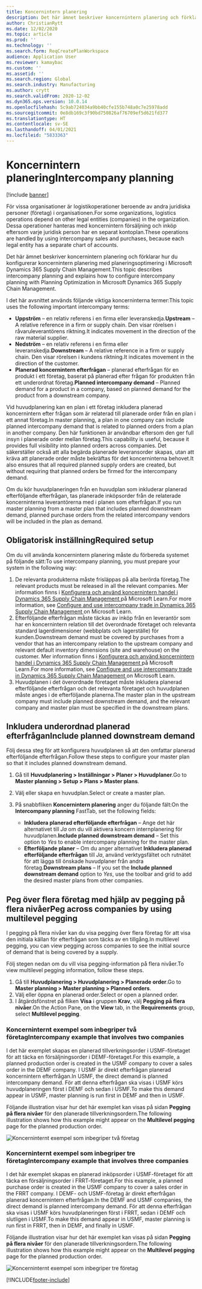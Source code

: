 ```yaml
---
title: Koncernintern planering
description: Det här ämnet beskriver koncernintern planering och förklarar hur du konfigurerar koncernintern planering med planeringsoptimering i Microsoft Dynamics 365 Supply Chain Management.
author: ChristianRytt
ms.date: 12/02/2020
ms.topic: article
ms.prod: ''
ms.technology: ''
ms.search.form: ReqCreatePlanWorkspace
audience: Application User
ms.reviewer: kamaybac
ms.custom: ''
ms.assetid: ''
ms.search.region: Global
ms.search.industry: Manufacturing
ms.author: crytt
ms.search.validFrom: 2020-12-02
ms.dyn365.ops.version: 10.0.14
ms.openlocfilehash: 5c9ab724034a9bb40cfe155b748a0c7e25978add
ms.sourcegitcommit: 0e8db169c3f90bd750826af76709ef5d621fd377
ms.translationtype: HT
ms.contentlocale: sv-SE
ms.lasthandoff: 04/01/2021
ms.locfileid: "5833363"
---
```

# <a name="intercompany-planning"></a><span data-ttu-id="b2486-103">Koncernintern planering</span><span class="sxs-lookup"><span data-stu-id="b2486-103">Intercompany planning</span></span>

[!include [banner](../../includes/banner.md)]

<span data-ttu-id="b2486-104">För vissa organisationer är logistikoperationer beroende av andra juridiska personer (företag) i organisationen.</span><span class="sxs-lookup"><span data-stu-id="b2486-104">For some organizations, logistics operations depend on other legal entities (companies) in the organization.</span></span> <span data-ttu-id="b2486-105">Dessa operationer hanteras med koncernintern försäljning och inköp eftersom varje juridisk person har en separat kontoplan.</span><span class="sxs-lookup"><span data-stu-id="b2486-105">These operations are handled by using intercompany sales and purchases, because each legal entity has a separate chart of accounts.</span></span>

<span data-ttu-id="b2486-106">Det här ämnet beskriver koncernintern planering och förklarar hur du konfigurerar koncernintern planering med planeringsoptimering i Microsoft Dynamics 365 Supply Chain Management.</span><span class="sxs-lookup"><span data-stu-id="b2486-106">This topic describes intercompany planning and explains how to configure intercompany planning with Planning Optimization in Microsoft Dynamics 365 Supply Chain Management.</span></span>

<span data-ttu-id="b2486-107">I det här avsnittet används följande viktiga koncerninterna termer:</span><span class="sxs-lookup"><span data-stu-id="b2486-107">This topic uses the following important intercompany terms:</span></span>

- <span data-ttu-id="b2486-108">**Uppström** – en relativ referens i en firma eller leveranskedja.</span><span class="sxs-lookup"><span data-stu-id="b2486-108">**Upstream** – A relative reference in a firm or supply chain.</span></span> <span data-ttu-id="b2486-109">Den visar rörelsen i råvaruleverantörens riktning.</span><span class="sxs-lookup"><span data-stu-id="b2486-109">It indicates movement in the direction of the raw material supplier.</span></span>
- <span data-ttu-id="b2486-110">**Nedström** – en relativ referens i en firma eller leveranskedja.</span><span class="sxs-lookup"><span data-stu-id="b2486-110">**Downstream** – A relative reference in a firm or supply chain.</span></span> <span data-ttu-id="b2486-111">Den visar rörelsen i kundens riktning.</span><span class="sxs-lookup"><span data-stu-id="b2486-111">It indicates movement in the direction of the customer.</span></span>
- <span data-ttu-id="b2486-112">**Planerad koncernintern efterfrågan** – planerad efterfrågan för en produkt i ett företag, baserat på planerad efter frågan för produkten från ett underordnat företag.</span><span class="sxs-lookup"><span data-stu-id="b2486-112">**Planned intercompany demand** – Planned demand for a product in a company, based on planned demand for the product from a downstream company.</span></span>

<span data-ttu-id="b2486-113">Vid huvudplanering kan en plan i ett företag inkludera planerad koncernintern efter frågan som är relaterad till planerade order från en plan i ett annat företag.</span><span class="sxs-lookup"><span data-stu-id="b2486-113">In master planning, a plan in one company can include planned intercompany demand that is related to planned orders from a plan in another company.</span></span> <span data-ttu-id="b2486-114">Den här funktionen är användbar eftersom den ger full insyn i planerade order mellan företag.</span><span class="sxs-lookup"><span data-stu-id="b2486-114">This capability is useful, because it provides full visibility into planned orders across companies.</span></span> <span data-ttu-id="b2486-115">Det säkerställer också att alla begärda planerade leveransorder skapas, utan att kräva att planerade order måste bekräftas för det koncerninterna behovet.</span><span class="sxs-lookup"><span data-stu-id="b2486-115">It also ensures that all required planned supply orders are created, but without requiring that planned orders be firmed for the intercompany demand.</span></span>

<span data-ttu-id="b2486-116">Om du kör huvudplaneringen från en huvudplan som inkluderar planerad efterföljande efterfrågan, tas planerade inköpsorder från de relaterade koncerninterna leverantörerna med i planen som efterfrågan.</span><span class="sxs-lookup"><span data-stu-id="b2486-116">If you run master planning from a master plan that includes planned downstream demand, planned purchase orders from the related intercompany vendors will be included in the plan as demand.</span></span>

## <a name="required-setup"></a><span data-ttu-id="b2486-117">Obligatorisk inställning</span><span class="sxs-lookup"><span data-stu-id="b2486-117">Required setup</span></span>

<span data-ttu-id="b2486-118">Om du vill använda koncernintern planering måste du förbereda systemet på följande sätt:</span><span class="sxs-lookup"><span data-stu-id="b2486-118">To use intercompany planning, you must prepare your system in the following way:</span></span>

1. <span data-ttu-id="b2486-119">De relevanta produkterna måste frisläppas på alla berörda företag.</span><span class="sxs-lookup"><span data-stu-id="b2486-119">The relevant products must be released in all the relevant companies.</span></span> <span data-ttu-id="b2486-120">Mer information finns i [Konfigurera och använd koncernintern handel i Dynamics 365 Supply Chain Management ](https://docs.microsoft.com/learn/modules/configure-use-intercompany-trade-dyn365-supply-chain-mgmt/) på Microsoft Learn.</span><span class="sxs-lookup"><span data-stu-id="b2486-120">For more information, see [Configure and use intercompany trade in Dynamics 365 Supply Chain Management ](https://docs.microsoft.com/learn/modules/configure-use-intercompany-trade-dyn365-supply-chain-mgmt/) on Microsoft Learn.</span></span>
1. <span data-ttu-id="b2486-121">Efterföljande efterfrågan måste täckas av inköp från en leverantör som har en koncernintern relation till det överordnade företaget och relevanta standard lagerdimensioner (webbplats och lagerställe) för kunden.</span><span class="sxs-lookup"><span data-stu-id="b2486-121">Downstream demand must be covered by purchases from a vendor that has an intercompany relation to the upstream company and relevant default inventory dimensions (site and warehouse) on the customer.</span></span> <span data-ttu-id="b2486-122">Mer information finns i [Konfigurera och använd koncernintern handel i Dynamics 365 Supply Chain Management ](https://docs.microsoft.com/learn/modules/configure-use-intercompany-trade-dyn365-supply-chain-mgmt/) på Microsoft Learn.</span><span class="sxs-lookup"><span data-stu-id="b2486-122">For more information, see [Configure and use intercompany trade in Dynamics 365 Supply Chain Management ](https://docs.microsoft.com/learn/modules/configure-use-intercompany-trade-dyn365-supply-chain-mgmt/) on Microsoft Learn.</span></span>
1. <span data-ttu-id="b2486-123">Huvudplanen i det överordnade företaget måste inkludera planerad efterföljande efterfrågan och det relevanta företaget och huvudplanen måste anges i de efterföljande planerna.</span><span class="sxs-lookup"><span data-stu-id="b2486-123">The master plan in the upstream company must include planned downstream demand, and the relevant company and master plan must be specified in the downstream plans.</span></span>

## <a name="include-planned-downstream-demand"></a><span data-ttu-id="b2486-124">Inkludera underordnad planerad efterfrågan</span><span class="sxs-lookup"><span data-stu-id="b2486-124">Include planned downstream demand</span></span>

<span data-ttu-id="b2486-125">Följ dessa steg för att konfigurera huvudplanen så att den omfattar planerad efterföljande efterfrågan.</span><span class="sxs-lookup"><span data-stu-id="b2486-125">Follow these steps to configure your master plan so that it includes planned downstream demand.</span></span>

1. <span data-ttu-id="b2486-126">Gå till **Huvudplanering \> Inställningar \> Planer \> Huvudplaner**.</span><span class="sxs-lookup"><span data-stu-id="b2486-126">Go to **Master planning \> Setup \> Plans \> Master plans**.</span></span>
1. <span data-ttu-id="b2486-127">Välj eller skapa en huvudplan.</span><span class="sxs-lookup"><span data-stu-id="b2486-127">Select or create a master plan.</span></span>
1. <span data-ttu-id="b2486-128">På snabbfliken **Koncernintern planering** anger du följande fält:</span><span class="sxs-lookup"><span data-stu-id="b2486-128">On the **Intercompany planning** FastTab, set the following fields:</span></span>

    - <span data-ttu-id="b2486-129">**Inkludera planerad efterföljande efterfrågan** – Ange det här alternativet till *Ja* om du vill aktivera koncern internplanering för huvudplanen.</span><span class="sxs-lookup"><span data-stu-id="b2486-129">**Include planned downstream demand** – Set this option to *Yes* to enable intercompany planning for the master plan.</span></span>
    - <span data-ttu-id="b2486-130">**Efterföljande planer** – Om du anger alternativet **Inkludera planerad efterföljande efterfrågan** till *Ja*, använd verktygsfältet och rutnätet för att lägga till önskade huvudplaner från andra företag.</span><span class="sxs-lookup"><span data-stu-id="b2486-130">**Downstream plans** – If you set the **Include planned downstream demand** option to *Yes*, use the toolbar and grid to add the desired master plans from other companies.</span></span>

## <a name="peg-across-companies-by-using-multilevel-pegging"></a><span data-ttu-id="b2486-131">Peg över flera företag med hjälp av pegging på flera nivåer</span><span class="sxs-lookup"><span data-stu-id="b2486-131">Peg across companies by using multilevel pegging</span></span>

<span data-ttu-id="b2486-132">I pegging på flera nivåer kan du visa pegging över flera företag för att visa den initiala källan för efterfrågan som täcks av en tillgång.</span><span class="sxs-lookup"><span data-stu-id="b2486-132">In multilevel pegging, you can view pegging across companies to see the initial source of demand that is being covered by a supply.</span></span>

<span data-ttu-id="b2486-133">Följ stegen nedan om du vill visa pegging-information på flera nivåer.</span><span class="sxs-lookup"><span data-stu-id="b2486-133">To view multilevel pegging information, follow these steps.</span></span>

1. <span data-ttu-id="b2486-134">Gå till **Huvudplanering \> Huvudplanering \> Planerade order**.</span><span class="sxs-lookup"><span data-stu-id="b2486-134">Go to **Master planning \> Master planning \> Planned orders**.</span></span>
1. <span data-ttu-id="b2486-135">Välj eller öppna en planerad order.</span><span class="sxs-lookup"><span data-stu-id="b2486-135">Select or open a planned order.</span></span>
1. <span data-ttu-id="b2486-136">I åtgärdsfönstret på fliken **Visa** i gruppen **Krav**, välj **Pegging på flera nivåer**.</span><span class="sxs-lookup"><span data-stu-id="b2486-136">On the Action Pane, on the **View** tab, in the **Requirements** group, select **Multilevel pegging**.</span></span>

### <a name="intercompany-example-that-involves-two-companies"></a><span data-ttu-id="b2486-137">Koncerninternt exempel som inbegriper två företag</span><span class="sxs-lookup"><span data-stu-id="b2486-137">Intercompany example that involves two companies</span></span>

<span data-ttu-id="b2486-138">I det här exemplet skapas en planerad tillverkningsorder i USMF-företaget för att täcka en försäljningsorder i DEMF-företaget.</span><span class="sxs-lookup"><span data-stu-id="b2486-138">For this example, a planned production order is created in the USMF company to cover a sales order in the DEMF company.</span></span> <span data-ttu-id="b2486-139">I USMF är direkt efterfrågan planerad koncernintern efterfrågan.</span><span class="sxs-lookup"><span data-stu-id="b2486-139">In USMF, the direct demand is planned intercompany demand.</span></span> <span data-ttu-id="b2486-140">För att denna efterfrågan ska visas i USMF körs huvudplaneringen först i DEMF och sedan i USMF.</span><span class="sxs-lookup"><span data-stu-id="b2486-140">To make this demand appear in USMF, master planning is run first in DEMF and then in USMF.</span></span>

<span data-ttu-id="b2486-141">Följande illustration visar hur det här exemplet kan visas på sidan **Pegging på flera nivåer** för den planerade tillverkningsordern.</span><span class="sxs-lookup"><span data-stu-id="b2486-141">The following illustration shows how this example might appear on the **Multilevel pegging** page for the planned production order.</span></span>

![Koncerninternt exempel som inbegriper två företag](media/IntercompanyPlanning1.png)

### <a name="intercompany-example-that-involves-three-companies"></a><span data-ttu-id="b2486-143">Koncerninternt exempel som inbegriper tre företag</span><span class="sxs-lookup"><span data-stu-id="b2486-143">Intercompany example that involves three companies</span></span>

<span data-ttu-id="b2486-144">I det här exemplet skapas en planerad inköpsorder i USMF-företaget för att täcka en försäljningsorder i FRRT-företaget.</span><span class="sxs-lookup"><span data-stu-id="b2486-144">For this example, a planned purchase order is created in the USMF company to cover a sales order in the FRRT company.</span></span> <span data-ttu-id="b2486-145">I DEMF- och USMF-företag är direkt efterfrågan planerad koncernintern efterfrågan.</span><span class="sxs-lookup"><span data-stu-id="b2486-145">In the DEMF and USMF companies, the direct demand is planned intercompany demand.</span></span> <span data-ttu-id="b2486-146">För att denna efterfrågan ska visas i USMF körs huvudplaneringen först i FRRT, sedan i DEMF och slutligen i USMF.</span><span class="sxs-lookup"><span data-stu-id="b2486-146">To make this demand appear in USMF, master planning is run first in FRRT, then in DEMF, and finally in USMF.</span></span>

<span data-ttu-id="b2486-147">Följande illustration visar hur det här exemplet kan visas på sidan **Pegging på flera nivåer** för den planerade tillverkningsordern.</span><span class="sxs-lookup"><span data-stu-id="b2486-147">The following illustration shows how this example might appear on the **Multilevel pegging** page for the planned production order.</span></span>

![Koncerninternt exempel som inbegriper tre företag](media/IntercompanyPlanning2.png)


[!INCLUDE[footer-include](../../../includes/footer-banner.md)]